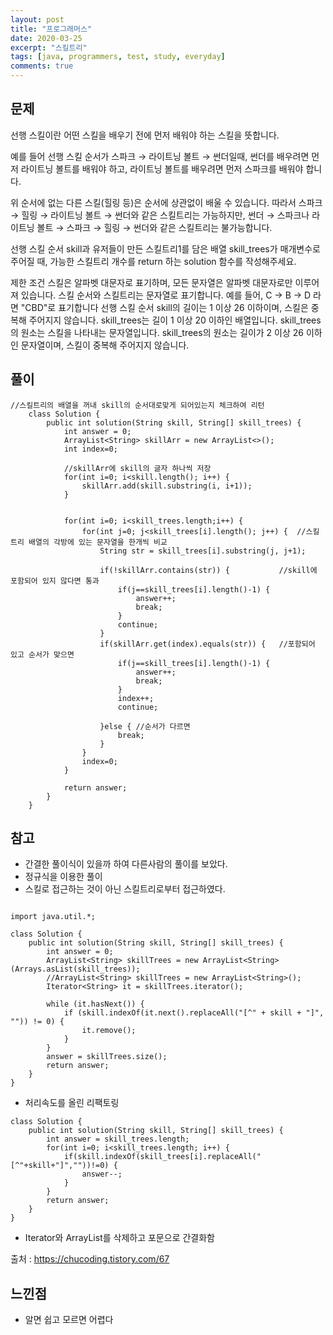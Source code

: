 ```yaml
---
layout: post
title: "프로그래머스"
date: 2020-03-25
excerpt: "스킬트리"
tags: [java, programmers, test, study, everyday]
comments: true
---
```



## 문제

선행 스킬이란 어떤 스킬을 배우기 전에 먼저 배워야 하는 스킬을 뜻합니다.

예를 들어 선행 스킬 순서가 스파크 → 라이트닝 볼트 → 썬더일때, 썬더를 배우려면 먼저 라이트닝 볼트를 배워야 하고, 라이트닝 볼트를 배우려면 먼저 스파크를 배워야 합니다.

위 순서에 없는 다른 스킬(힐링 등)은 순서에 상관없이 배울 수 있습니다. 따라서 스파크 → 힐링 → 라이트닝 볼트 → 썬더와 같은 스킬트리는 가능하지만, 썬더 → 스파크나 라이트닝 볼트 → 스파크 → 힐링 → 썬더와 같은 스킬트리는 불가능합니다.

선행 스킬 순서 skill과 유저들이 만든 스킬트리1를 담은 배열 skill_trees가 매개변수로 주어질 때, 가능한 스킬트리 개수를 return 하는 solution 함수를 작성해주세요.

제한 조건
스킬은 알파벳 대문자로 표기하며, 모든 문자열은 알파벳 대문자로만 이루어져 있습니다.
스킬 순서와 스킬트리는 문자열로 표기합니다.
예를 들어, C → B → D 라면 "CBD"로 표기합니다
선행 스킬 순서 skill의 길이는 1 이상 26 이하이며, 스킬은 중복해 주어지지 않습니다.
skill_trees는 길이 1 이상 20 이하인 배열입니다.
skill_trees의 원소는 스킬을 나타내는 문자열입니다.
skill_trees의 원소는 길이가 2 이상 26 이하인 문자열이며, 스킬이 중복해 주어지지 않습니다.

## 풀이


```
//스킬트리의 배열을 꺼내 skill의 순서대로맞게 되어있는지 체크하여 리턴
	class Solution {
	    public int solution(String skill, String[] skill_trees) {
	        int answer = 0;
	        ArrayList<String> skillArr = new ArrayList<>();
	        int index=0;
	        
	        //skillArr에 skill의 글자 하나씩 저장
	        for(int i=0; i<skill.length(); i++) {
	        	skillArr.add(skill.substring(i, i+1));
	        }
	        
	        
	        for(int i=0; i<skill_trees.length;i++) {
	        	for(int j=0; j<skill_trees[i].length(); j++) {	//스킬트리 배열의 각방에 있는 문자열을 한개씩 비교
	        		String str = skill_trees[i].substring(j, j+1);
	        		
	        		if(!skillArr.contains(str)) {			//skill에 포함되어 있지 않다면 통과
	        			if(j==skill_trees[i].length()-1) {
	        				answer++;
	        				break;
	        			}
	        			continue;
	        		}
	        		if(skillArr.get(index).equals(str)) {	//포함되어 있고 순서가 맞으면
	        			if(j==skill_trees[i].length()-1) {
	        				answer++;
	        				break;
	        			}
	        			index++;
	        			continue;
	        			
	        		}else {	//순서가 다르면
        				break;
        			}
	        	}
	        	index=0;
	        }

	        return answer;
	    }
	}

```


## 참고
* 간결한 풀이식이 있을까 하여 다른사람의 풀이를 보았다.
* 정규식을 이용한 풀이
* 스킬로 접근하는 것이 아닌 스킬트리로부터 접근하였다.


```

import java.util.*;

class Solution {
    public int solution(String skill, String[] skill_trees) {
        int answer = 0;
        ArrayList<String> skillTrees = new ArrayList<String>(Arrays.asList(skill_trees));
        //ArrayList<String> skillTrees = new ArrayList<String>();
        Iterator<String> it = skillTrees.iterator();

        while (it.hasNext()) {
            if (skill.indexOf(it.next().replaceAll("[^" + skill + "]", "")) != 0) {
                it.remove();
            }
        }
        answer = skillTrees.size();
        return answer;
    }
}
```


* 처리속도를 올린 리팩토링


```
class Solution {
	public int solution(String skill, String[] skill_trees) {
		int answer = skill_trees.length;
		for(int i=0; i<skill_trees.length; i++) {
			if(skill.indexOf(skill_trees[i].replaceAll("[^"+skill+"]",""))!=0) {
				answer--;
			}
		}
		return answer;
	}
}
```


* Iterator와 ArrayList를 삭제하고 포문으로 간결화함

출처 : <https://chucoding.tistory.com/67>


## 느낀점
* 알면 쉽고 모르면 어렵다
